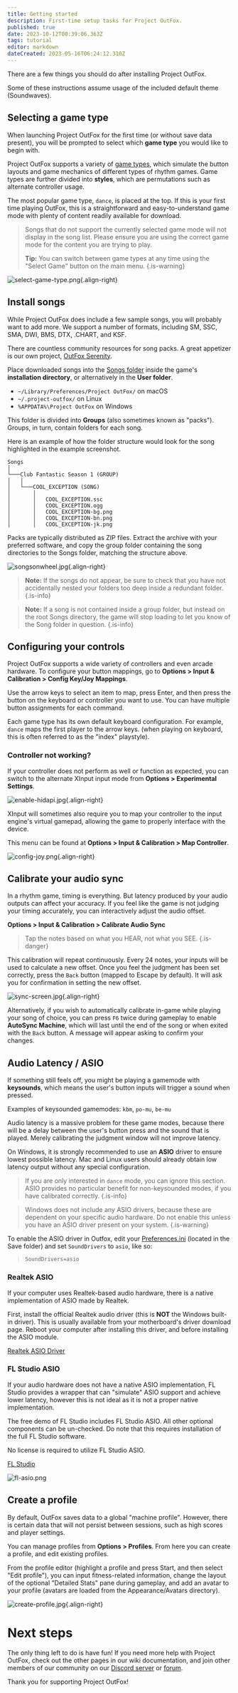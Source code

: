 ```yaml
---
title: Getting started
description: First-time setup tasks for Project OutFox.
published: true
date: 2023-10-12T00:39:06.363Z
tags: tutorial
editor: markdown
dateCreated: 2023-05-16T06:24:12.310Z
---
```


There are a few things you should do after installing Project OutFox.

Some of these instructions assume usage of the included default theme (Soundwaves).

## Selecting a game type

When launching Project OutFox for the first time (or without save data present), you will be prompted to select which **game type** you would like to begin with.

Project OutFox supports a variety of [game types](/en/user-guide/games/_index), which simulate the button layouts and game mechanics of different types of rhythm games. Game types are further divided into **styles**, which are permutations such as alternate controller usage.

The most popular game type, `dance`, is placed at the top. If this is your first time playing OutFox, this is a straightforward and easy-to-understand game mode with plenty of content readily available for download.

> Songs that do not support the currently selected game mode will not display in the song list. Please ensure you are using the correct game mode for the content you are trying to play.
>
> **Tip:** You can switch between game types at any time using the "Select Game"
button on the main menu.
{.is-warning}

![select-game-type.png](/resources/get-started/select-game-type.png){.align-right}

## Install songs

While Project OutFox does include a few sample songs, you will probably want to add more. We support a number of formats, including SM, SSC, SMA, DWI, BMS, DTX, .CHART, and KSF.

There are countless community resources for song packs. A great appetizer is our own project, [OutFox Serenity](https://projectoutfox.com/outfox-serenity).

Place downloaded songs into the [Songs folder](/en/user-guide/config/folders) inside the game's **installation directory**, or alternatively in the **User folder**.

- `~/Library/Preferences/Project OutFox/` on macOS
- `~/.project-outfox/` on Linux
- `%APPDATA%\Project OutFox` on Windows

This folder is divided into **Groups** (also sometimes known as "packs"). Groups, in turn, contain folders for each song.

Here is an example of how the folder structure would look for the song highlighted in the example screenshot.

```
Songs
│
└───Club Fantastic Season 1 (GROUP)
│   │   
│   └───COOL_EXCEPTION (SONG)
│       │   
│       │   COOL_EXCEPTION.ssc
│       │   COOL_EXCEPTION.ogg
│       │   COOL_EXCEPTION-bg.png
│       │   COOL_EXCEPTION-bn.png
│       │   COOL_EXCEPTION-jk.png
```

Packs are typically distributed as ZIP files. Extract the archive with your preferred software, and copy the group folder containing the song directories to the Songs folder, matching the structure above.

![songsonwheel.jpg](/resources/get-started/songsonwheel.jpg){.align-right}

> **Note:** If the songs do not appear, be sure to check that you have not accidentally nested your folders too deep inside a redundant folder.
{.is-info}

> **Note:** If a song is not contained inside a group folder, but instead on the root Songs directory, the game will stop loading to let you know of the Song folder in question.
{.is-info}

## Configuring your controls

Project OutFox supports a wide variety of controllers and even arcade hardware. To configure your button mappings, go to **Options > Input & Calibration > Config Key/Joy Mappings**.

Use the arrow keys to select an item to map, press Enter, and then press the button on the keyboard or controller you want to use. You can have multiple button assignments for each command.

Each game type has its own default keyboard configuration. For example, `dance` maps the first player to the arrow keys. (when playing on keyboard, this is often referred to as the "index" playstyle).

### Controller not working?

If your controller does not perform as well or function as expected, you can switch to the alternate XInput input mode from **Options > Experimental Settings**.

![enable-hidapi.jpg](/resources/get-started/enable-hidapi.jpg){.align-right}

XInput will sometimes also require you to map your controller to the input engine's virtual gamepad, allowing the game to properly interface with the device.

This menu can be found at **Options > Input & Calibration > Map Controller**.

![config-joy.png](/resources/get-started/config-joy.png){.align-right}

## Calibrate your audio sync

In a rhythm game, timing is everything. But latency produced by your audio outputs can affect your accuracy. If you feel like the game is not judging your timing accurately, you can interactively adjust the audio offset.

**Options > Input & Calibration > Calibrate Audio Sync**

> Tap the notes based on what you HEAR, not what you SEE.
{.is-danger}

This calibration will repeat continuously. Every 24 notes, your inputs will be used to calculate a new offset. Once you feel the judgment has been set correctly, press the `Back` button (mapped to Escape by default). It will ask you for confirmation in setting the new offset.

![sync-screen.jpg](/resources/get-started/sync-screen.jpg){.align-right}

Alternatively, if you wish to automatically calibrate in-game while playing your song of choice, you can press `F6` twice during gameplay to enable **AutoSync Machine**, which will last until the end of the song or when exited with the `Back` button. A message will appear asking to confirm your changes.

## Audio Latency / ASIO

If something still feels off, you might be playing a gamemode with **keysounds**, which means the user's button inputs will trigger a sound when pressed.

Examples of keysounded gamemodes: `kbm`, `po-mu`, `be-mu`

Audio latency is a massive problem for these game modes, because there will be a delay between the user's button press and the sound that is played. Merely calibrating the judgment window will not improve latency.

On Windows, it is strongly recommended to use an **ASIO** driver to ensure lowest possible latency. Mac and Linux users should already obtain low latency output without any special configuration.

> If you are only interested in `dance` mode, you can ignore this section. ASIO provides no particular benefit for non-keysounded modes, if you have calibrated correctly.
{.is-info}

> Windows does not include any ASIO drivers, because these are dependent on your specific audio hardware. Do not enable this unless you have an ASIO driver present on your system.
{.is-warning}

To enable the ASIO driver in Outfox, edit your [Preferences.ini](/en/user-guide/config/preferences) (located in the Save folder) and set `SoundDrivers` to `asio`, like so:

> `SoundDrivers=asio`

### Realtek ASIO

If your computer uses Realtek-based audio hardware, there is a native implementation of ASIO made by Realtek.

First, install the official Realtek audio driver (this is **NOT** the Windows built-in driver). This is usually available from your motherboard's driver download page. Reboot your computer after installing this driver, and before installing the ASIO module.

[Realtek ASIO Driver](https://drive.google.com/file/d/1kAN4RjJsHjEva3YInTAbetnu_fWAs5YU/view?usp=sharing)

### FL Studio ASIO

If your audio hardware does not have a native ASIO implementation, FL Studio provides a wrapper that can "simulate" ASIO support and achieve lower latency, however this is not ideal as it is not a proper native implementation.

The free demo of FL Studio includes FL Studio ASIO. All other optional components can be un-checked. Do note that this requires installation of the full FL Studio software.

No license is required to utilize FL Studio ASIO.

[FL Studio](https://www.image-line.com/fl-studio-download/)

![fl-asio.png](/fl-asio.png)

## Create a profile

By default, OutFox saves data to a global "machine profile". However, there is certain data that will not persist between sessions, such as high scores and player settings.

You can manage profiles from **Options > Profiles**. From here you can create a profile, and edit existing profiles.

From the profile editor (highlight a profile and press Start, and then select "Edit profile"), you can input fitness-related information, change the layout of the optional "Detailed Stats" pane during gameplay, and add an avatar to your profile (avatars are loaded from the Appearance/Avatars directory).

![create-profile.jpg](/resources/get-started/create-profile.jpg){.align-right}

# Next steps

The only thing left to do is have fun! If you need more help with Project OutFox, check out the other pages in our wiki documentation, and join other members of our community on our [Discord server](https://discord.gg/cN4TjgQdcA) or [forum](https://discourse.projectmoon.dance/).

Thank you for supporting Project OutFox!